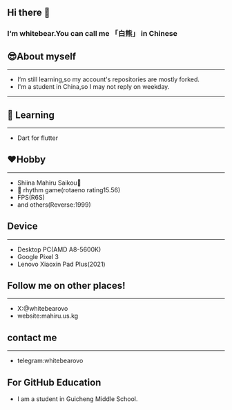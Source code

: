## Hi there 👋
### I‘m whitebear.You can call me 「白熊」 in Chinese
## 😎About myself
---
- I‘m still learning,so my account's repositories are mostly forked.
- I'm a student in China,so I may not reply on weekday.
---
## 📖 Learning 
---
- Dart for flutter
## ♥️Hobby
---
- Shiina Mahiru Saikou🥰
- 🎵 rhythm game(rotaeno rating15.56)
- FPS(R6S)
- and others(Reverse:1999)
## Device
---
- Desktop PC(AMD A8-5600K)
- Google Pixel 3
- Lenovo Xiaoxin Pad Plus(2021)
## Follow me on other places!
---
- X:@whitebearovo
- website:mahiru.us.kg
## contact me
---
- telegram:whitebearovo

## For GitHub Education

- I am a student in Guicheng Middle School.



<!--
**whitebearovo/whitebearovo** is a ✨ _special_ ✨ repository because its `README.md` (this file) appears on your GitHub profile.

Here are some ideas to get you started:

- 🔭 I’m currently working on ...
- 🌱 I’m currently learning ...
- 👯 I’m looking to collaborate on ...
- 🤔 I’m looking for help with ...
- 💬 Ask me about ...
- 📫 How to reach me: ...
- 😄 Pronouns: ...
- ⚡ Fun fact: ...
-->
